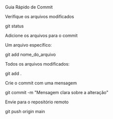Guia Rápido de Commit

Verifique os arquivos modificados

git status


Adicione os arquivos para o commit

Um arquivo específico:

git add nome_do_arquivo


Todos os arquivos modificados:

git add .


Crie o commit com uma mensagem

git commit -m "Mensagem clara sobre a alteração"


Envie para o repositório remoto

git push origin main


